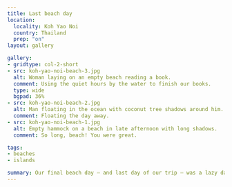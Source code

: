```yaml
---
title: Last beach day
location:
  locality: Koh Yao Noi
  country: Thailand
  prep: "on"
layout: gallery

gallery:
- gridtype: col-2-short
- src: koh-yao-noi-beach-3.jpg
  alt: Woman laying on an empty beach reading a book.
  comment: Using the quiet hours by the water to finish our books.
  type: wide
  bgpad: 36%
- src: koh-yao-noi-beach-2.jpg
  alt: Man floating in the ocean with coconut tree shadows around him.
  comment: Floating the day away.
- src: koh-yao-noi-beach-1.jpg
  alt: Empty hammock on a beach in late afternoon with long shadows.
  comment: So long, beach! You were great.

tags:
- beaches
- islands

summary: Our final beach day — and last day of our trip — was a lazy day near our bungalow on Koh Yao Noi. It was a wonderful way to wind things down before heading home.
---
```

